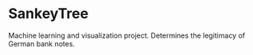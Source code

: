 # SankeyTree
Machine learning and visualization project. Determines the legitimacy of German bank notes.
